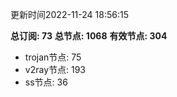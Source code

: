 更新时间2022-11-24 18:56:15

**总订阅: 73**
**总节点: 1068**
**有效节点: 304**
- trojan节点: 75
- v2ray节点: 193
- ss节点: 36
